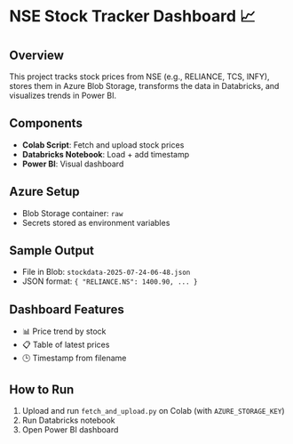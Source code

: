 # NSE Stock Tracker Dashboard 📈

## Overview
This project tracks stock prices from NSE (e.g., RELIANCE, TCS, INFY), stores them in Azure Blob Storage, transforms the data in Databricks, and visualizes trends in Power BI.

## Components
- **Colab Script**: Fetch and upload stock prices
- **Databricks Notebook**: Load + add timestamp
- **Power BI**: Visual dashboard

## Azure Setup
- Blob Storage container: `raw`
- Secrets stored as environment variables

## Sample Output
- File in Blob: `stockdata-2025-07-24-06-48.json`
- JSON format: `{ "RELIANCE.NS": 1400.90, ... }`

## Dashboard Features
- 📊 Price trend by stock
- 📋 Table of latest prices
- 🕒 Timestamp from filename

## How to Run
1. Upload and run `fetch_and_upload.py` on Colab (with `AZURE_STORAGE_KEY`)
2. Run Databricks notebook
3. Open Power BI dashboard
